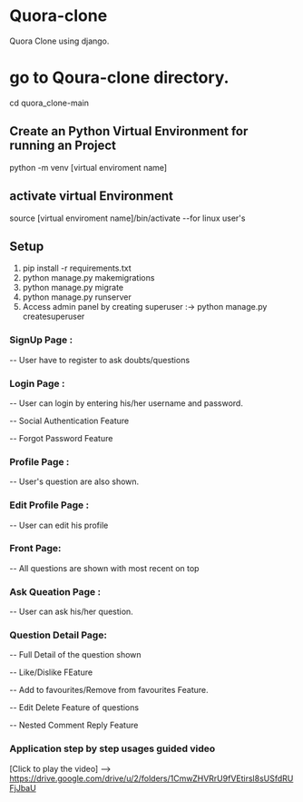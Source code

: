 # Quora-clone
Quora Clone using django.

# go to Qoura-clone directory.
cd quora_clone-main

## Create an Python Virtual Environment for running an Project
python -m venv [virtual enviroment name]
## activate virtual Environment
source [virtual enviroment name]/bin/activate --for linux user's

## Setup
1. pip install -r requirements.txt 
2. python manage.py makemigrations
3. python manage.py migrate
4. python manage.py runserver
5. Access admin panel by creating superuser :->  python manage.py createsuperuser

### SignUp Page :
<p>-- User have to register to ask doubts/questions</p>


### Login Page :
<p>-- User can login by entering his/her username and password.</p>
<p>-- Social Authentication Feature</p>
<p>-- Forgot Password Feature </p>


### Profile Page :
<p>-- User's question are also shown.</p>


### Edit Profile Page :
<p>-- User can edit his profile</p>


### Front Page:
<p>-- All questions are shown with most recent on top</p>


### Ask Queation Page :
<p>-- User can ask his/her question.</p>


### Question Detail Page:
<p>-- Full Detail of the question shown</p>
<p>-- Like/Dislike FEature</p>
<p>-- Add to favourites/Remove from favourites Feature.</p>
<p>-- Edit Delete Feature of questions</p>
<p>-- Nested Comment Reply Feature</p>


### Application step by step usages guided video
[Click to play the video] --> https://drive.google.com/drive/u/2/folders/1CmwZHVRrU9fVEtirsl8sUSfdRUFjJbaU





